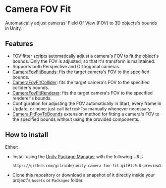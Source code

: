 # Camera FOV Fit
Automatically adjust cameras' Field Of View (FOV) to 3D objects's bounds in Unity.


## Features
- FOV fitter scripts automatically adjust a camera's FOV to fit the object's bounds.
  Only the FOV is adjusted, so that it's transform is maintained.
- Supports both Perspective and Orthogonal cameras.
- [CameraFovFitBounds](Runtime/CameraFovFitBounds.cs): fits the target camera's FOV to the specified bounds.
- [CameraFovFitCollider](Runtime/CameraFovFitCollider.cs): fits the target camera's FOV to the specified collider's bounds.
- [CameraFovFitRenderer](Runtime/CameraFovFitRenderer.cs): fits the target camera's FOV to the specified renderer's bounds.
- Configuration for adjusting the FOV automatically in Start, every frame in Update, or none: just call `RefreshFov` manually whenever necessary.
- [Camera.FitFovToBounds](Runtime/FovFitMath.cs) extension method for fitting a camera's FOV to the specified bounds without using the provided components.


## How to install
Either:
- Install using the [Unity Package Manager](https://docs.unity3d.com/Manual/upm-ui-giturl.html) with the following URL:
  ```
  https://github.com/gilzoide/unity-camera-fov-fit.git#1.0.0-preview1
  ```
- Clone this repository or download a snapshot of it directly inside your project's `Assets` or `Packages` folder.
